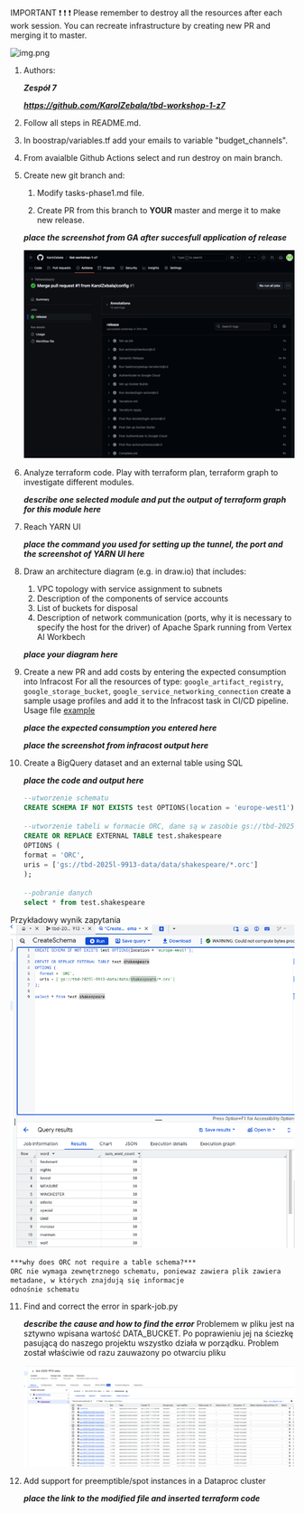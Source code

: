 IMPORTANT ❗ ❗ ❗ Please remember to destroy all the resources after each work session. You can recreate infrastructure by creating new PR and merging it to master.
  
![img.png](doc/figures/destroy.png)

1. Authors:

   ***Zespół 7***

   ***https://github.com/KarolZebala/tbd-workshop-1-z7***
   
2. Follow all steps in README.md.

3. In boostrap/variables.tf add your emails to variable "budget_channels".

4. From avaialble Github Actions select and run destroy on main branch.
   
5. Create new git branch and:
    1. Modify tasks-phase1.md file.
    
    2. Create PR from this branch to **YOUR** master and merge it to make new release. 
    
    ***place the screenshot from GA after succesfull application of release***

    ![img.png](doc/deploy/successful_deploy.png)


6. Analyze terraform code. Play with terraform plan, terraform graph to investigate different modules.

    ***describe one selected module and put the output of terraform graph for this module here***
   
7. Reach YARN UI
   
   ***place the command you used for setting up the tunnel, the port and the screenshot of YARN UI here***
   
8. Draw an architecture diagram (e.g. in draw.io) that includes:
    1. VPC topology with service assignment to subnets
    2. Description of the components of service accounts
    3. List of buckets for disposal
    4. Description of network communication (ports, why it is necessary to specify the host for the driver) of Apache Spark running from Vertex AI Workbech
  
    ***place your diagram here***

9. Create a new PR and add costs by entering the expected consumption into Infracost
For all the resources of type: `google_artifact_registry`, `google_storage_bucket`, `google_service_networking_connection`
create a sample usage profiles and add it to the Infracost task in CI/CD pipeline. Usage file [example](https://github.com/infracost/infracost/blob/master/infracost-usage-example.yml) 

   ***place the expected consumption you entered here***

   ***place the screenshot from infracost output here***

10. Create a BigQuery dataset and an external table using SQL
    
    ***place the code and output here***
    
    ```sql
    --utworzenie schematu
    CREATE SCHEMA IF NOT EXISTS test OPTIONS(location = 'europe-west1');

    --utworzenie tabeli w formacie ORC, dane są w zasobie gs://tbd-2025l-9913-data/data/shakespeare/
    CREATE OR REPLACE EXTERNAL TABLE test.shakespeare
    OPTIONS (
    format = 'ORC',
    uris = ['gs://tbd-2025l-9913-data/data/shakespeare/*.orc']
    );

    --pobranie danych
    select * from test.shakespeare
    ```
   Przykładowy wynik zapytania
   ![img.png](doc/figures/big_query/big_query_results.png)

    ***why does ORC not require a table schema?***
    ORC nie wymaga zewnętrznego schematu, poniewaz zawiera plik zawiera metadane, w których znajdują się informacje
    odnośnie schematu
11. Find and correct the error in spark-job.py

    ***describe the cause and how to find the error***
    Problemem w pliku jest na sztywno wpisana wartość DATA_BUCKET. Po poprawieniu jej na ściezkę pasującą do naszego
    projektu wszystko działa w porządku. Problem został właściwie od razu zauwazony po otwarciu pliku
    
    ![img.png](doc/figures/big_query/corrected_data.png)



12. Add support for preemptible/spot instances in a Dataproc cluster

    ***place the link to the modified file and inserted terraform code***
    
    
